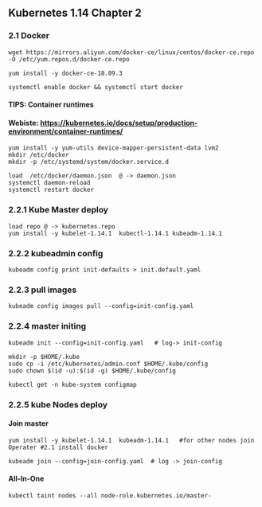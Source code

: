 ## Kubernetes 1.14 Chapter 2


### 2.1  Docker
	wget https://mirrors.aliyun.com/docker-ce/linux/centos/docker-ce.repo -O /etc/yum.repos.d/docker-ce.repo

	yum install -y docker-ce-18.09.3

	systemctl enable docker && systemctl start docker

#### TIPS: Container runtimes 
#### Webiste: https://kubernetes.io/docs/setup/production-environment/container-runtimes/

	yum install -y yum-utils device-mapper-persistent-data lvm2
	mkdir /etc/docker
	mkdir -p /etc/systemd/system/docker.service.d

	load  /etc/docker/daemon.json  @ -> daemon.json 
	systemctl daemon-reload
	systemctl restart docker


### 2.2.1 Kube Master deploy
	load repo @ -> kubernetes.repo
	yum install -y kubelet-1.14.1  kubectl-1.14.1 kubeadm-1.14.1

### 2.2.2 kubeadmin config
	kubeadm config print init-defaults > init.default.yaml

### 2.2.3 pull images
	kubeadm config images pull --config=init-config.yaml

### 2.2.4 master initing
	kubeadm init --config=init-config.yaml   # log-> init-config

	mkdir -p $HOME/.kube
	sudo cp -i /etc/kubernetes/admin.conf $HOME/.kube/config
	sudo chown $(id -u):$(id -g) $HOME/.kube/config

	kubectl get -n kube-system configmap


### 2.2.5  kube Nodes deploy
#### Join master
	yum install -y kubelet-1.14.1  kubeadm-1.14.1   #for other nodes join
	Operater #2.1 install docker	

	kubeadm join --config=join-config.yaml  # log -> join-config

#### All-In-One
	
	kubectl taint nodes --all node-role.kubernetes.io/master-






